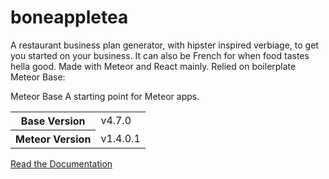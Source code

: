 

# boneappletea

A restaurant business plan generator, with hipster inspired verbiage, to get you started on your business. It can also be French for when food tastes hella good. Made with Meteor and React mainly. Relied on boilerplate Meteor Base:


Meteor Base
A starting point for Meteor apps.

<table>
  <tbody>
    <tr>
      <th>Base Version</th>
      <td>v4.7.0</td>
    </tr>
    <tr>
      <th>Meteor Version</th>
      <td>v1.4.0.1</td>
    </tr>
  </tbody>
</table>

[Read the Documentation](http://themeteorchef.com/base)
